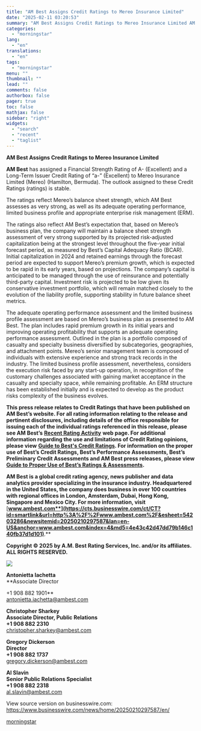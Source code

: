 ```yaml
---
title: "AM Best Assigns Credit Ratings to Mereo Insurance Limited"
date: "2025-02-11 03:20:53"
summary: "AM Best Assigns Credit Ratings to Mereo Insurance Limited AM Best has assigned a Financial Strength Rating of A- (Excellent) and a Long-Term Issuer Credit Rating of “a-” (Excellent) to Mereo Insurance Limited (Mereo) (Hamilton, Bermuda). The outlook assigned to these Credit Ratings (ratings) is stable. The ratings reflect Mereo’s..."
categories:
  - "morningstar"
lang:
  - "en"
translations:
  - "en"
tags:
  - "morningstar"
menu: ""
thumbnail: ""
lead: ""
comments: false
authorbox: false
pager: true
toc: false
mathjax: false
sidebar: "right"
widgets:
  - "search"
  - "recent"
  - "taglist"
---
```


**AM Best Assigns Credit Ratings to Mereo Insurance Limited**

**AM Best** has assigned a Financial Strength Rating of A- (Excellent) and a Long-Term Issuer Credit Rating of “a-” (Excellent) to Mereo Insurance Limited (Mereo) (Hamilton, Bermuda). The outlook assigned to these Credit Ratings (ratings) is stable.

The ratings reflect Mereo’s balance sheet strength, which AM Best assesses as very strong, as well as its adequate operating performance, limited business profile and appropriate enterprise risk management (ERM).

The ratings also reflect AM Best’s expectation that, based on Mereo’s business plan, the company will maintain a balance sheet strength assessment of very strong supported by its projected risk-adjusted capitalization being at the strongest level throughout the five-year initial forecast period, as measured by Best’s Capital Adequacy Ratio (BCAR). Initial capitalization in 2024 and retained earnings through the forecast period are expected to support Mereo’s premium growth, which is expected to be rapid in its early years, based on projections. The company’s capital is anticipated to be managed through the use of reinsurance and potentially third-party capital. Investment risk is projected to be low given its conservative investment portfolio, which will remain matched closely to the evolution of the liability profile, supporting stability in future balance sheet metrics.

The adequate operating performance assessment and the limited business profile assessment are based on Mereo’s business plan as presented to AM Best. The plan includes rapid premium growth in its initial years and improving operating profitability that supports an adequate operating performance assessment. Outlined in the plan is a portfolio composed of casualty and specialty business diversified by subcategories, geographies, and attachment points. Mereo’s senior management team is composed of individuals with extensive experience and strong track records in the industry. The limited business profile assessment, nevertheless, considers the execution risk faced by any start-up operation, in recognition of the customary challenges associated with gaining market acceptance in the casualty and specialty space, while remaining profitable. An ERM structure has been established initially and is expected to develop as the product risks complexity of the business evolves.

**This press release relates to Credit Ratings that have been published on AM Best’s website. For all rating information relating to the release and pertinent disclosures, including details of the office responsible for issuing each of the individual ratings referenced in this release, please see AM Best’s** [**Recent Rating Activity**](https://cts.businesswire.com/ct/CT?id=smartlink&url=http%3A%2F%2Fratings.ambest.com%2Fratingeventdisclosures.aspx&esheet=54203286&newsitemid=20250210297587&lan=en-US&anchor=Recent+Rating+Activity&index=1&md5=1efb1b0dcd6b461ddb026272ee95f69f) **web page. For additional information regarding the use and limitations of Credit Rating opinions, please view** [**Guide to Best's Credit Ratings**](https://cts.businesswire.com/ct/CT?id=smartlink&url=http%3A%2F%2Fwww3.ambest.com%2Fambv%2Fratingmethodology%2FOpenPDF.aspx%3Fri%3D1787&esheet=54203286&newsitemid=20250210297587&lan=en-US&anchor=Guide+to+Best%27s+Credit+Ratings&index=2&md5=bbb3138004b0305901398a58d0c8e487)**. For information on the proper use of Best’s Credit Ratings, Best’s Performance Assessments, Best’s Preliminary Credit Assessments and AM Best press releases, please view** [**Guide to Proper Use of Best’s Ratings & Assessments**](https://cts.businesswire.com/ct/CT?id=smartlink&url=https%3A%2F%2Fwww.ambest.com%2Fratings%2Fguidetouse.pdf&esheet=54203286&newsitemid=20250210297587&lan=en-US&anchor=Guide+to+Proper+Use+of+Best%26%238217%3Bs+Ratings+%26amp%3B+Assessments&index=3&md5=70483745f7f5b1eee81ff088f2601e81)**.**

**AM Best is a global credit rating agency, news publisher and data analytics provider specializing in the insurance industry. Headquartered in the United States, the company does business in over 100 countries with regional offices in London, Amsterdam, Dubai, Hong Kong, Singapore and Mexico City. For more information, visit** [**www.ambest.com**](https://cts.businesswire.com/ct/CT?id=smartlink&url=http%3A%2F%2Fwww.ambest.com%2F&esheet=54203286&newsitemid=20250210297587&lan=en-US&anchor=www.ambest.com&index=4&md5=4e43c42d47dd79b146c140fb37d1d101)**.**

**Copyright © 2025 by A.M. Best Rating Services, Inc. and/or its affiliates. ALL RIGHTS RESERVED.**

 ![](https://cts.businesswire.com/ct/CT?id=bwnews&sty=20250210297587r1&sid=mstr3&distro=nx&lang=en)

**Antonietta Iachetta**  
**Associate Director
  
+1 908 882 1901**  
[antonietta.iachetta@ambest.com](mailto:antonietta.iachetta@ambest.com)

**Christopher Sharkey**  
**Associate Director, Public Relations**  
**+1 908 882 2310**  
[christopher.sharkey@ambest.com](mailto:christopher.sharkey@ambest.com)

**Gregory Dickerson**  
**Director**  
**+1 908 882 1737**  
[gregory.dickerson@ambest.com](mailto:gregory.dickerson@ambest.com)

**Al Slavin**  
**Senior Public Relations Specialist**  
**+1 908 882 2318**  
[al.slavin@ambest.com](mailto:al.slavin@ambest.com)

View source version on businesswire.com: <https://www.businesswire.com/news/home/20250210297587/en/>

[morningstar](https://www.morningstar.com/news/business-wire/20250210297587/am-best-assigns-credit-ratings-to-mereo-insurance-limited)
